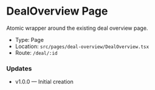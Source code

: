 # DealOverview Page

Atomic wrapper around the existing deal overview page.

- Type: Page
- Location: `src/pages/deal-overview/DealOverview.tsx`
- Route: `/deal/:id`

### Updates
- v1.0.0 — Initial creation

